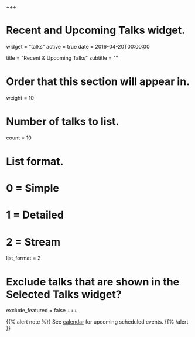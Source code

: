 +++
# Recent and Upcoming Talks widget.
widget = "talks"
active = true
date = 2016-04-20T00:00:00

title = "Recent & Upcoming Talks"
subtitle = ""

# Order that this section will appear in.
weight = 10

# Number of talks to list.
count = 10

# List format.
#   0 = Simple
#   1 = Detailed
#   2 = Stream
list_format = 2

# Exclude talks that are shown in the Selected Talks widget?
exclude_featured = false
+++

{{% alert note %}}
See [calendar](https://calendar.google.com/calendar/embed?src=ioaeekgm5r2665lkdo742q82j0%40group.calendar.google.com&ctz=Europe%2FRome)
for upcoming scheduled events.
{{% /alert }}

